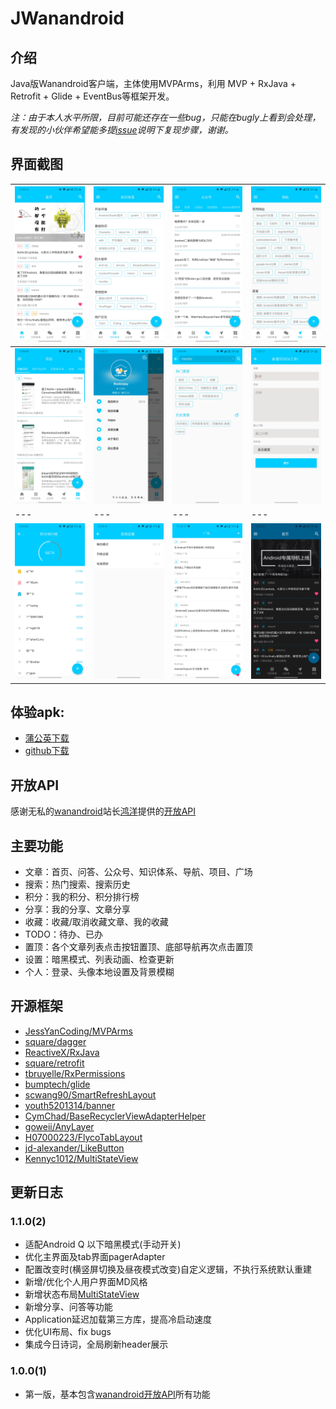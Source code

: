# JWanandroid

## 介绍
Java版Wanandroid客户端，主体使用MVPArms，利用 MVP + RxJava + Retrofit + Glide + EventBus等框架开发。

*注：由于本人水平所限，目前可能还存在一些bug，只能在bugly上看到会处理，有发现的小伙伴希望能多提[issue](https://github.com/RookieJay/JWanandroid/issues/new)说明下复现步骤，谢谢。*

## 界面截图

| ![首页](imgs/首页.jpg) | ![知识体系](imgs/知识体系.jpg) | ![公众号](imgs/公众号.jpg) | ![导航](imgs/导航.jpg) |
| --- | --- | --- | --- |
| ![项目](imgs/项目.jpg) | ![侧滑菜单](imgs/侧滑菜单.jpg) | ![搜索](imgs/搜索.jpg) | ![TODO编辑](imgs/TODO编辑.jpg) |
| --- | --- | --- | --- |
| ![积分排行榜](imgs/积分排行榜.jpg) | ![系统设置](imgs/系统设置.jpg) | ![广场](imgs/广场.jpg) | ![暗黑模式](imgs/暗黑模式.jpg) |

## 体验apk:

- [蒲公英下载](https://www.pgyer.com/oRsT)
- [github下载](https://github.com/RookieJay/JWanandroid/raw/master/apk/wanandroid-release-v1.1.0.apk)

## 开放API

感谢无私的[wanandroid](https://wanandroid.com/)站长[鸿洋](https://me.csdn.net/lmj623565791)提供的[开放API](https://wanandroid.com/blog/show/2)

## 主要功能

- 文章：首页、问答、公众号、知识体系、导航、项目、广场
- 搜索：热门搜索、搜索历史
- 积分：我的积分、积分排行榜
- 分享：我的分享、文章分享
- 收藏：收藏/取消收藏文章、我的收藏
- TODO：待办、已办
- 置顶：各个文章列表点击按钮置顶、底部导航再次点击置顶
- 设置：暗黑模式、列表动画、检查更新
- 个人：登录、头像本地设置及背景模糊

## 开源框架

- [JessYanCoding/MVPArms](https://github.com/JessYanCoding/MVPArms)
- [square/dagger](https://github.com/square/dagger)
- [ReactiveX/RxJava](https://github.com/ReactiveX/RxJava)
- [square/retrofit](https://github.com/square/retrofit)
- [tbruyelle/RxPermissions](https://github.com/tbruyelle/RxPermissions)
- [bumptech/glide](https://github.com/bumptech/glide)
- [scwang90/SmartRefreshLayout](https://github.com/scwang90/SmartRefreshLayout)
- [youth5201314/banner](https://github.com/youth5201314/banner)
- [CymChad/BaseRecyclerViewAdapterHelper](https://github.com/CymChad/BaseRecyclerViewAdapterHelper)
- [goweii/AnyLayer](https://github.com/goweii/AnyLayer)
- [H07000223/FlycoTabLayout](https://github.com/H07000223/FlycoTabLayout)
- [jd-alexander/LikeButton](https://github.com/jd-alexander/LikeButton)
- [Kennyc1012/MultiStateView](https://github.com/Kennyc1012/MultiStateView)

## 更新日志

### 1.1.0(2)
- 适配Android Q 以下暗黑模式(手动开关)
- 优化主界面及tab界面pagerAdapter
- 配置改变时(横竖屏切换及昼夜模式改变)自定义逻辑，不执行系统默认重建
- 新增/优化个人用户界面MD风格
- 新增状态布局[MultiStateView](https://github.com/Kennyc1012/MultiStateView)
- 新增分享、问答等功能
- Application延迟加载第三方库，提高冷启动速度
- 优化UI布局、fix bugs
- 集成今日诗词，全局刷新header展示

### 1.0.0(1)
- 第一版，基本包含[wanandroid开放API](https://wanandroid.com/blog/show/2)所有功能





